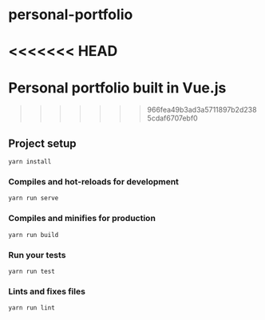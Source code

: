 # personal-portfolio
<<<<<<< HEAD
=======
Personal portfolio built in Vue.js
=======
>>>>>>> 966fea49b3ad3a5711897b2d2385cdaf6707ebf0

## Project setup
```
yarn install
```

### Compiles and hot-reloads for development
```
yarn run serve
```

### Compiles and minifies for production
```
yarn run build
```

### Run your tests
```
yarn run test
```

### Lints and fixes files
```
yarn run lint
```
